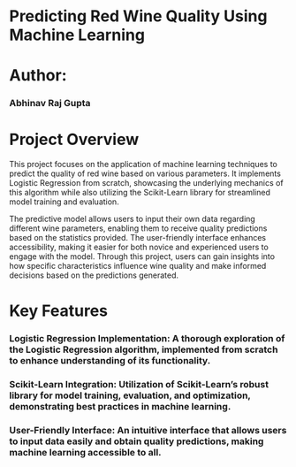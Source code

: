 # Predicting Red Wine Quality Using Machine Learning

# Author:
### Abhinav Raj Gupta

# Project Overview
This project focuses on the application of machine learning techniques to predict the quality of red wine based on various parameters. It implements Logistic Regression from scratch, showcasing the underlying mechanics of this algorithm while also utilizing the Scikit-Learn library for streamlined model training and evaluation.

The predictive model allows users to input their own data regarding different wine parameters, enabling them to receive quality predictions based on the statistics provided. The user-friendly interface enhances accessibility, making it easier for both novice and experienced users to engage with the model. Through this project, users can gain insights into how specific characteristics influence wine quality and make informed decisions based on the predictions generated.

# Key Features
### Logistic Regression Implementation: A thorough exploration of the Logistic Regression algorithm, implemented from scratch to enhance understanding of its functionality.
### Scikit-Learn Integration: Utilization of Scikit-Learn’s robust library for model training, evaluation, and optimization, demonstrating best practices in machine learning.
### User-Friendly Interface: An intuitive interface that allows users to input data easily and obtain quality predictions, making machine learning accessible to all.
